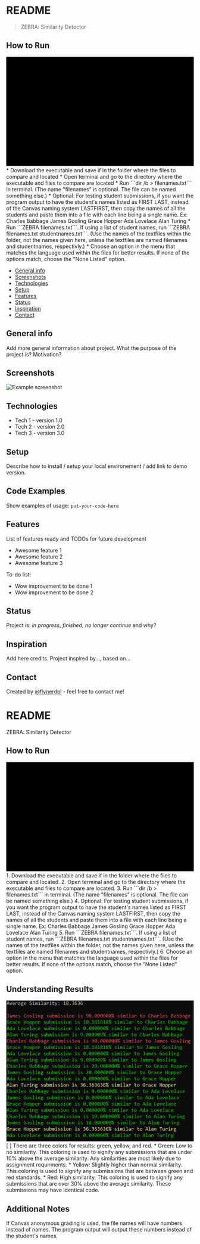 # README
> ZEBRA: Similarity Detector

## How to Run
<img src="demo.gif" alt="demo of running software">
* Download the executable and save if in the folder where the files to compare and located
* Open terminal and go to the directory where the executable and files to compare are located
* Run ```dir /b > filenames.txt``` in terminal. (The name "filenames" is optional. The file can be named something else.)
* Optional: For testing student submissions, if you want the program output to have the student's names listed as FIRST LAST, instead of the Canvas naming system LASTFIRST, then copy the names of all the students and paste them into a file with each line being a single name.
Ex:
Charles Babbage
James Gosling
Grace Hopper
Ada Lovelace
Alan Turing
* Run ```ZEBRA filenames.txt```. If using a list of student names, run ```ZEBRA filenames.txt studentnames.txt```. (Use the names of the textfiles within the folder, not the names given here, unless the textfiles are named filenames and studentnames, respectivly.)
* Choose an option in the menu that matches the language used within the files for better results. If none of the options match, choose the "None Listed" option.

* [General info](#general-info)
* [Screenshots](#screenshots)
* [Technologies](#technologies)
* [Setup](#setup)
* [Features](#features)
* [Status](#status)
* [Inspiration](#inspiration)
* [Contact](#contact)

## General info
Add more general information about project. What the purpose of the project is? Motivation?

## Screenshots
![Example screenshot](./img/screenshot.png)

## Technologies
* Tech 1 - version 1.0
* Tech 2 - version 2.0
* Tech 3 - version 3.0

## Setup
Describe how to install / setup your local environement / add link to demo version.

## Code Examples
Show examples of usage:
`put-your-code-here`

## Features
List of features ready and TODOs for future development
* Awesome feature 1
* Awesome feature 2
* Awesome feature 3

To-do list:
* Wow improvement to be done 1
* Wow improvement to be done 2

## Status
Project is: _in progress_, _finished_, _no longer continue_ and why?

## Inspiration
Add here credits. Project inspired by..., based on...

## Contact
Created by [@flynerdpl](https://www.flynerd.pl/) - feel free to contact me!







# README 

ZEBRA: Similarity Detector

## How to Run
<img src="demo.gif" alt="demo of running software">
1. Download the executable and save if in the folder where the files to compare and located.
2. Open terminal and go to the directory where the executable and files to compare are located.
3. Run ```dir /b > filenames.txt``` in terminal. (The name "filenames" is optional. The file can be named something else.)
4. Optional: For testing student submissions, if you want the program output to have the student's names listed as FIRST LAST, instead of the Canvas naming system LASTFIRST, then copy the names of all the students and paste them into a file with each line being a single name.
Ex:
Charles Babbage
James Gosling
Grace Hopper
Ada Lovelace
Alan Turing
5. Run ```ZEBRA filenames.txt```. If using a list of student names, run ```ZEBRA filenames.txt studentnames.txt```. (Use the names of the textfiles within the folder, not the names given here, unless the textfiles are named filenames and studentnames, respectivly.)
6. Choose an option in the menu that matches the language used within the files for better results. If none of the options match, choose the "None Listed" option.

## Understanding Results
<img src="Results_Screenshot.png" alt="A screenshot of the results">
[ ]  There are three colors for results: green, yellow, and red. 
*  Green: Low to no similarity. This coloring is used to signify any submissions that are under 10% above the average similarity. Any similarities are most likely due to assignment requirments. 
*  Yellow: Slightly higher than normal similarity. This coloring is used to signify any submissions that are between green and red standards. 
*  Red: High similarity. This coloring is used to signify any submissions that are over 30% above the average similarity. These submissions may have identical code.

## Additional Notes
If Canvas anonymous grading is used, the file names will have numbers instead of names. The program output will output these numbers instead of the student's names.
